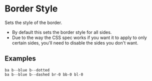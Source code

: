 # Border Style

Sets the style of the border.

- By default this sets the border style for all sides.
- Due to the way the CSS spec works if you want it to apply to only certain sides, you'll need to disable the sides you don't want.

## Examples

<div class="pa3 ba b--gray-300">
    <div class="row">
        <div class="col s:w-1/3">
            <div class="mb3 s:mb0">
                <div class="ba b--blue b--dotted h3"></div>
                <code class="mt1 clipboard">ba b--blue b--dotted</code>
            </div>
        </div>
        <div class="col s:w-2/3">
            <div>
                <div class="bt b--blue b--dashed br-0 bb-0 bl-0 h3"></div>
                <code class="mt1 clipboard">ba b--blue b--dashed br-0 bb-0 bl-0</code>
            </div>
        </div>
    </div>
</div>